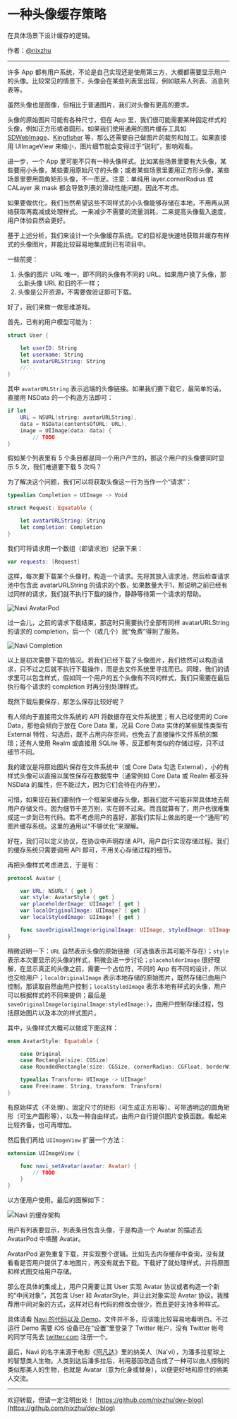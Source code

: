 # 一种头像缓存策略

在具体场景下设计缓存的逻辑。

作者：[@nixzhu](https://twitter.com/nixzhu)

---

许多 App 都有用户系统，不论是自己实现还是使用第三方，大概都需要显示用户的头像。比较常见的情景下，头像会在某些列表里出现，例如联系人列表、消息列表等。

虽然头像也是图像，但相比于普通图片，我们对头像有更高的要求。

头像的原始图片可能有各种尺寸，但在 App 里，我们很可能需要某种固定样式的头像，例如正方形或者圆形。如果我们使用通用的图片缓存工具如 [SDWebImage](https://github.com/rs/SDWebImage)、[Kingfisher](https://github.com/onevcat/Kingfisher) 等，那么还需要自己做图片的裁剪和加工。如果直接用 UIImageView 来缩小，图片细节就会变得过于“锐利”，影响观看。

进一步，一个 App 里可能不只有一种头像样式。比如某些场景里要有大头像，某些要用小头像，某些要用原始尺寸的头像；或者某些场景里要用正方形头像，某些场景里要用圆角矩形头像，不一而足。注意：单纯用 layer.cornerRadius 或 CALayer 来 mask 都会导致列表的滑动性能问题，因此不考虑。

如果要做优化，我们当然希望这些不同样式的小头像能够存储在本地，不用再从网络获取再裁减或处理样式。一来减少不需要的流量消耗，二来提高头像载入速度，用户体验自然会更好。

基于上述分析，我们来设计一个头像缓存系统。它的目标是快速地获取并缓存有样式的头像图片，并能比较容易地集成到已有项目中。

一些前提：

1. 头像的图片 URL 唯一，即不同的头像有不同的 URL。如果用户换了头像，那么新头像 URL 和旧的不一样；
2. 头像是公开资源，不需要做验证即可下载。

好了，我们来做一做思维游戏。

首先，已有的用户模型可能为：

``` swift
struct User {

	let userID: String
	let username: String
	let avatarURLString: String
	//...
}
```

其中 `avatarURLString` 表示远端的头像链接。如果我们要下载它，最简单的话，直接用 NSData 的一个构造方法即可：

``` swift
if let 
    URL = NSURL(string: avatarURLString), 
    data = NSData(contentsOfURL: URL), 
    image = UIImage(data: data) {
        // TODO
}
```

假如某个列表里有 5 个条目都是同一个用户产生的，那这个用户的头像要同时显示 5 次，我们难道要下载 5 次吗？

为了解决这个问题，我们可以将获取头像这一行为当作一个“请求”：

``` swift
typealias Completion = UIImage -> Void

struct Request: Equatable {

    let avatarURLString: String
    let completion: Completion
}
```

我们可将请求用一个数组（即请求池）纪录下来：

``` swift
var requests: [Request]
```

这样，每次要下载某个头像时，构造一个请求。先将其放入请求池，然后检查请求池中包含此 avatarURLString 的请求的个数，如果数量大于1，那说明之前已经有过同样的请求，我们就不执行下载的操作，静静等待第一个请求的帮助。

![Navi AvatarPod](https://github.com/nixzhu/dev-blog/raw/master/images/navi_avatar_pod.png)

过一会儿，之前的请求下载结束，那这时只需要执行全部有同样 avatarURLString 的请求的 completion，后一个（或几个）就“免费”得到了服务。

![Navi Completion](https://github.com/nixzhu/dev-blog/raw/master/images/navi_completion.png)

以上是初次需要下载的情况。若我们已经下载了头像图片，我们依然可以构造请求，只不过之后就不执行下载操作，而是去文件系统里寻找而已。同理，我们的请求里可以包含样式，假如同一个用户的五个头像有不同的样式，我们只需要在最后执行每个请求的 completion 时再分别处理样式。

既然下载后要保存，那怎么保存比较好呢？

有人倾向于直接用文件系统的 API 将数据存在文件系统里；有人已经使用的 Core Data，那他会倾向于放在 Core Data 里，况且 Core Data 实体的某些属性类型有 External 特性，勾选后，既不占用内存空间，也免去了直接操作文件系统的繁琐；还有人使用 Realm 或直接用 SQLite 等，反正都有类似的存储过程，只不过细节不同。

我的建议是将原始图片保存在文件系统中（或 Core Data 勾选 External），小的有样式头像可以直接以属性保存在数据库中（通常例如 Core Data 或 Realm 都支持 NSData 的属性，但不能过大，因为它们会待在内存里）。

可惜，如果现在我们要制作一个框架来缓存头像，那我们就不可能非常具体地去帮用户存储文件。因为细节千差万别，实在顾不过来。而且就算有了，用户也很难集成这一步到已有代码。若不考虑用户的喜好，那我们实际上做出的是一个“通用”的图片缓存系统。这里的通用以“不够优化”来理解。

好在，我们可以定义协议，在协议中声明存储 API，用户自行实现存储过程。我们的缓存系统只需要调用 API 即可，不用关心存储过程的细节。

再把头像样式考虑进去，于是有：

``` swift
protocol Avatar {

    var URL: NSURL? { get }
    var style: AvatarStyle { get }
    var placeholderImage: UIImage? { get }
    var localOriginalImage: UIImage? { get }
    var localStyledImage: UIImage? { get }

    func saveOriginalImage(originalImage: UIImage, styledImage: UIImage)
}
```

稍微说明一下：`URL` 自然表示头像的原始链接（可选值表示其可能不存在）；`style` 表示本次要显示的头像的样式，稍微会进一步讨论；`placeholderImage` 很好理解，在显示真正的头像之前，需要一个占位符，不同的 App 有不同的设计，所以也交给用户；`localOriginalImage` 表示本地存储的原始图片，既然存储已由用户控制，那读取自然由用户控制；`localStyledImage` 表示本地有样式的头像，用户可以根据样式的不同来提供；最后是`saveOriginalImage(originalImage:styledImage:)`，由用户控制存储过程，包括原始图片以及本次的样式图片。

其中，头像样式大概可以做成下面这样：

``` swift
enum AvatarStyle: Equatable {

    case Original
    case Rectangle(size: CGSize)
    case RoundedRectangle(size: CGSize, cornerRadius: CGFloat, borderWidth: CGFloat)

    typealias Transform= UIImage -> UIImage?
    case Free(name: String, transform: Transform)
}
```

有原始样式（不处理）、固定尺寸的矩形（可生成正方形等）、可带透明边的圆角矩形（可生产圆形等），以及一种自由样式，由用户自行提供图片变换函数。看起来比较齐备，也可再增加。

然后我们再给 `UIImageView` 扩展一个方法：

``` swift
extension UIImageView {

    func navi_setAvatar(avatar: Avatar) {
        // TODO
    }
}
```

以方便用户使用。最后的图解如下：

![Navi 的缓存架构](https://github.com/nixzhu/dev-blog/raw/master/images/navi_diagram.png)

用户有列表要显示，列表条目包含头像，于是构造一个 Avatar 的描述去 AvatarPod 中唤醒 Avatar。

AvatarPod 避免重复下载，并实现整个逻辑。比如先去内存缓存中查询，没有就看看是否用户提供了本地图片，再没有就去下载。下载好了就处理样式，并将原图和样式图交给用户存储。

那么在具体的集成上，用户只需要让其 User 实现 Avatar 协议或者构造一个新的“中间对象”，其包含 User 和 AvatarStyle，并让此对象实现 Avatar 协议。我推荐用中间对象的方式，这样对已有代码的修改会很少，而且更好支持多种样式。

具体请看 [Navi 的代码以及 Demo](https://github.com/nixzhu/Navi)。文件并不多，应该能比较容易地看明白。不过运行 Demo 需要 iOS 设备已在“设置”里登录了 Twitter 帐户，没有 Twitter 帐号的同学可先去 [twitter.com](https://twitter.com) 注册一个。

最后，Navi 的名字来源于电影《[阿凡达](https://zh.wikipedia.org/zh/%E9%98%BF%E5%87%A1%E8%BE%BE)》里的纳美人（Na'vi），为潘多拉星球上的智慧类人生物。人类到达后潘多拉后，利用基因改造合成了一种可以由人控制的类似那美人的生物，也就是 Avatar（意为化身或替身），以便更好地和原住的纳美人交流。


---

欢迎转载，但请一定注明出处！ [https://github.com/nixzhu/dev-blog](https://github.com/nixzhu/dev-blog)
